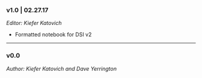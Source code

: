 
### v1.0 | 02.27.17

_Editor: Kiefer Katovich_

- Formatted notebook for DSI v2

---

### v0.0

_Author: Kiefer Katovich and Dave Yerrington_
